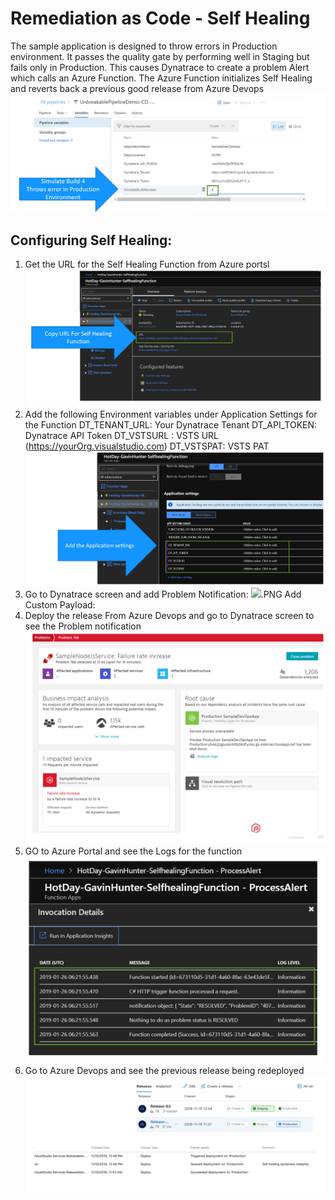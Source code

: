 # Remediation as Code - Self Healing
The sample application is designed to throw errors in Production environment. It passes the quality gate by performing well in Staging but fails only in Production. This causes Dynatrace to create a problem Alert which calls an Azure Function. The Azure Function initializes Self Healing and reverts back a previous good release from Azure Devops
![](../../images/AzureDevopsRaaC1.PNG)

## Configuring Self Healing:
1. Get the URL for the Self Healing Function from Azure portsl
![](../../images/AzureDevopsRaaC2.PNG)
2. Add the following Environment variables under Application Settings for the Function
DT_TENANT_URL: Your Dynatrace Tenant
DT_API_TOKEN: Dynatrace API Token 
DT_VSTSURL : VSTS URL (https://yourOrg.visualstudio.com)
DT_VSTSPAT: VSTS PAT
![](../../images/AzureDevopsRaaC4.PNG)
3. Go to Dynatrace screen and add Problem Notification:
![](../../images/AzureDevopsRaaC3).PNG
Add Custom Payload:
4. Deploy the release From Azure Devops and go to Dynatrace screen to see the Problem notification
![](../../images/AzureDevopsRaaC5.PNG)
5. GO to Azure Portal and see the Logs for the function
![](../../images/AzureDevopsRaaC6.PNG)
6. Go to Azure Devops and see the previous release being redeployed
![](../../images/AzureDevopsRaaC7.PNG)


